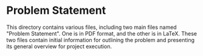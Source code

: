 # Problem Statement

This directory contains various files, including two main files named "Problem Statement". One is in PDF format, and the other is in LaTeX. These two files contain initial information for outlining the problem and presenting its general overview for project execution.
